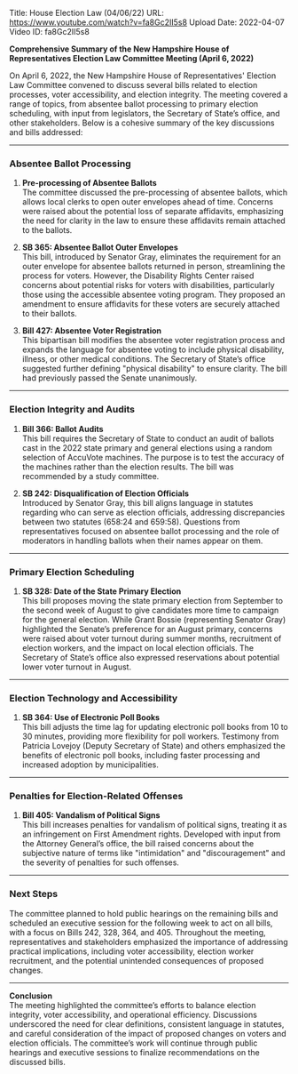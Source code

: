 Title: House Election Law (04/06/22)
URL: https://www.youtube.com/watch?v=fa8Gc2II5s8
Upload Date: 2022-04-07
Video ID: fa8Gc2II5s8

**Comprehensive Summary of the New Hampshire House of Representatives Election Law Committee Meeting (April 6, 2022)**

On April 6, 2022, the New Hampshire House of Representatives' Election Law Committee convened to discuss several bills related to election processes, voter accessibility, and election integrity. The meeting covered a range of topics, from absentee ballot processing to primary election scheduling, with input from legislators, the Secretary of State’s office, and other stakeholders. Below is a cohesive summary of the key discussions and bills addressed:

---

### **Absentee Ballot Processing**
1. **Pre-processing of Absentee Ballots**  
   The committee discussed the pre-processing of absentee ballots, which allows local clerks to open outer envelopes ahead of time. Concerns were raised about the potential loss of separate affidavits, emphasizing the need for clarity in the law to ensure these affidavits remain attached to the ballots.

2. **SB 365: Absentee Ballot Outer Envelopes**  
   This bill, introduced by Senator Gray, eliminates the requirement for an outer envelope for absentee ballots returned in person, streamlining the process for voters. However, the Disability Rights Center raised concerns about potential risks for voters with disabilities, particularly those using the accessible absentee voting program. They proposed an amendment to ensure affidavits for these voters are securely attached to their ballots.

3. **Bill 427: Absentee Voter Registration**  
   This bipartisan bill modifies the absentee voter registration process and expands the language for absentee voting to include physical disability, illness, or other medical conditions. The Secretary of State’s office suggested further defining "physical disability" to ensure clarity. The bill had previously passed the Senate unanimously.

---

### **Election Integrity and Audits**
1. **Bill 366: Ballot Audits**  
   This bill requires the Secretary of State to conduct an audit of ballots cast in the 2022 state primary and general elections using a random selection of AccuVote machines. The purpose is to test the accuracy of the machines rather than the election results. The bill was recommended by a study committee.

2. **SB 242: Disqualification of Election Officials**  
   Introduced by Senator Gray, this bill aligns language in statutes regarding who can serve as election officials, addressing discrepancies between two statutes (658:24 and 659:58). Questions from representatives focused on absentee ballot processing and the role of moderators in handling ballots when their names appear on them.

---

### **Primary Election Scheduling**
1. **SB 328: Date of the State Primary Election**  
   This bill proposes moving the state primary election from September to the second week of August to give candidates more time to campaign for the general election. While Grant Bossie (representing Senator Gray) highlighted the Senate’s preference for an August primary, concerns were raised about voter turnout during summer months, recruitment of election workers, and the impact on local election officials. The Secretary of State’s office also expressed reservations about potential lower voter turnout in August.

---

### **Election Technology and Accessibility**
1. **SB 364: Use of Electronic Poll Books**  
   This bill adjusts the time lag for updating electronic poll books from 10 to 30 minutes, providing more flexibility for poll workers. Testimony from Patricia Lovejoy (Deputy Secretary of State) and others emphasized the benefits of electronic poll books, including faster processing and increased adoption by municipalities.

---

### **Penalties for Election-Related Offenses**
1. **Bill 405: Vandalism of Political Signs**  
   This bill increases penalties for vandalism of political signs, treating it as an infringement on First Amendment rights. Developed with input from the Attorney General’s office, the bill raised concerns about the subjective nature of terms like "intimidation" and "discouragement" and the severity of penalties for such offenses.

---

### **Next Steps**
The committee planned to hold public hearings on the remaining bills and scheduled an executive session for the following week to act on all bills, with a focus on Bills 242, 328, 364, and 405. Throughout the meeting, representatives and stakeholders emphasized the importance of addressing practical implications, including voter accessibility, election worker recruitment, and the potential unintended consequences of proposed changes.

---

**Conclusion**  
The meeting highlighted the committee’s efforts to balance election integrity, voter accessibility, and operational efficiency. Discussions underscored the need for clear definitions, consistent language in statutes, and careful consideration of the impact of proposed changes on voters and election officials. The committee’s work will continue through public hearings and executive sessions to finalize recommendations on the discussed bills.